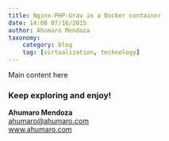 ```yaml
---
title: Nginx-PHP-Grav in a Docker container
date: 14:00 07/16/2015
author: Ahumaro Mendoza
taxonomy:
    category: blog
    tag: [virtualization, technology]
---
```


Main content here

### Keep exploring and enjoy!

**Ahumaro Mendoza**<br/>
ahumaro@ahumaro.com<br/>
www.ahumaro.com